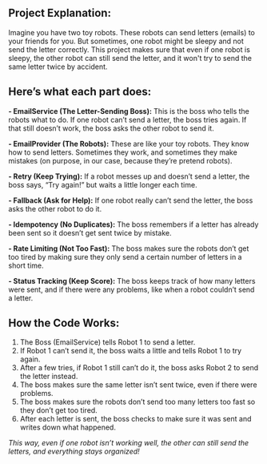 ## Project Explanation:
Imagine you have two toy robots. These robots can send letters (emails) to your friends for you. But sometimes, one robot might be sleepy and not send the letter correctly. 
This project makes sure that even if one robot is sleepy, the other robot can still send the letter, and it won't try to send the same letter twice by accident.

## Here’s what each part does:

**- EmailService (The Letter-Sending Boss):** This is the boss who tells the robots what to do. If one robot can’t send a letter, the boss tries again. 
If that still doesn’t work, the boss asks the other robot to send it.

**- EmailProvider (The Robots):** These are like your toy robots. They know how to send letters. Sometimes they work, and sometimes they make mistakes (on purpose, in our case, because they’re pretend robots).

**- Retry (Keep Trying):** If a robot messes up and doesn’t send a letter, the boss says, “Try again!” but waits a little longer each time.

**- Fallback (Ask for Help):** If one robot really can’t send the letter, the boss asks the other robot to do it.

**- Idempotency (No Duplicates):** The boss remembers if a letter has already been sent so it doesn’t get sent twice by mistake.

**- Rate Limiting (Not Too Fast):** The boss makes sure the robots don’t get too tired by making sure they only send a certain number of letters in a short time.

**- Status Tracking (Keep Score):** The boss keeps track of how many letters were sent, and if there were any problems, like when a robot couldn’t send a letter.

## How the Code Works:
1. The Boss (EmailService) tells Robot 1 to send a letter.
2. If Robot 1 can’t send it, the boss waits a little and tells Robot 1 to try again.
3. After a few tries, if Robot 1 still can’t do it, the boss asks Robot 2 to send the letter instead.
4. The boss makes sure the same letter isn’t sent twice, even if there were problems.
5. The boss makes sure the robots don’t send too many letters too fast so they don’t get too tired.
6. After each letter is sent, the boss checks to make sure it was sent and writes down what happened.

   
*This way, even if one robot isn’t working well, the other can still send the letters, and everything stays organized!*
